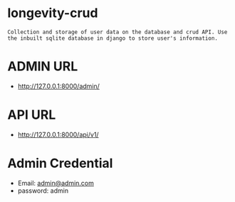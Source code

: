 # longevity-crud
`
Collection and storage of user data on the database and crud API. Use the inbuilt sqlite database in django to store user's information.
`
# ADMIN URL
- http://127.0.0.1:8000/admin/

# API URL
- http://127.0.0.1:8000/api/v1/

# Admin Credential
- Email: admin@admin.com
- password: admin 